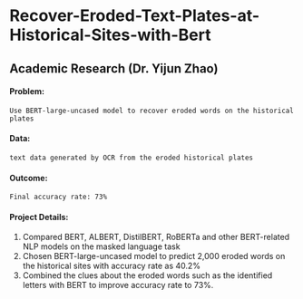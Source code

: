 # Recover-Eroded-Text-Plates-at-Historical-Sites-with-Bert
## Academic Research (Dr. Yijun Zhao)                                                                                                                               
#### Problem: 
    Use BERT-large-uncased model to recover eroded words on the historical plates
    
#### Data:
    text data generated by OCR from the eroded historical plates
    
#### Outcome:
    Final accuracy rate: 73%
    
#### Project Details:
1. Compared BERT, ALBERT, DistilBERT, RoBERTa and other BERT-related NLP models on the masked language task
2. Chosen BERT-large-uncased model to predict 2,000 eroded words on the historical sites with accuracy rate as 40.2%
3. Combined the clues about the eroded words such as the identified letters with BERT to improve accuracy rate to 73%.

